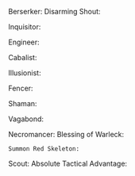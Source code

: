 Berserker:
	Disarming Shout:






Inquisitor:






Engineer:





Cabalist:





Illusionist:





Fencer:





Shaman:





Vagabond:





Necromancer:
	Blessing of Warleck:

	Summon Red Skeleton:





Scout:
	Absolute Tactical Advantage:
	



